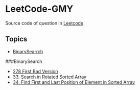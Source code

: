 # LeetCode-GMY
Source code of question in [Leetcode](https://leetcode.com/)

## Topics
- [BinarySearrch](#bs)




###BinarySearch<a href="bs"></a> 
- [278 First Bad Version](https://leetcode.com/problems/first-bad-version/)
- [33. Search in Rotated Sorted Array](https://leetcode.com/problems/search-in-rotated-sorted-array/)
- [34. Find First and Last Position of Element in Sorted Array](https://leetcode.com/problems/find-first-and-last-position-of-element-in-sorted-array/)